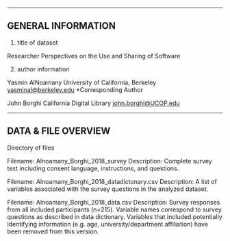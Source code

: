 -------------------
GENERAL INFORMATION
-------------------

1. title of dataset

Researcher Perspectives on the Use and Sharing of Software

2. author information

Yasmin AlNoamany
University of California, Berkeley
yasminal@berkeley.edu
*Corresponding Author

John Borghi
California Digital Library
john.borghi@UCOP.edu

---------------------
DATA & FILE OVERVIEW
---------------------

Directory of files

Filename: Alnoamany_Borghi_2018_survey
Description: Complete survey text including consent language, instructions, and questions. 

Filename: Alnoamany_Borghi_2018_datadictonary.csv
Description: A list of variables associated with the survey questions in the analyzed dataset.

Filename: Alnoamany_Borghi_2018_data.csv
Description: Survey responses from all included participants (n=215). Variable names correspond to survey questions as described in data dictionary. Variables that included potentially identifying information (e.g. age, university/department affiliation) have been removed from this version.
